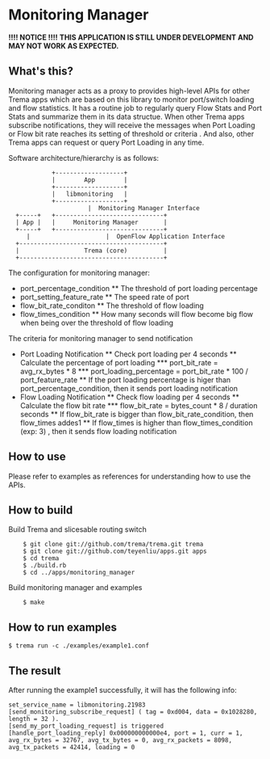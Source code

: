 Monitoring Manager
==================

**!!!! NOTICE !!!!**
**THIS APPLICATION IS STILL UNDER DEVELOPMENT AND MAY NOT WORK AS EXPECTED.**

What's this?
------------

Monitoring manager acts as a proxy to provides high-level APIs for other 
Trema apps which are based on this library to monitor port/switch loading 
and flow statistics. It has a routine job to regularly query Flow Stats 
and Port Stats and summarize them in its data structue. When other Trema apps 
subscribe notifications, they will receive the messages when Port Loading 
or Flow bit rate reaches its setting of threshold or criteria . And also, 
other Trema apps can request or query Port Loading in any time.

Software architecture/hierarchy is as follows:

                +-------------------+  
                |        App        |  
                +-------------------+  
                |   libmonitoring   |  
                +-------------------+  
                          |  Monitoring Manager Interface
      +-----+   +------------------------------+
      | App |   |     Monitoring Manager       |
      +-----+   +------------------------------+
         |                     |  OpenFlow Application Interface
      +----------------------------------------+
      |                  Trema (core)          |
      +----------------------------------------+

The configuration for monitoring manager:
* port_percentage_condition
** The threshold of port loading percentage
* port_setting_feature_rate
** The speed rate of port
* flow_bit_rate_conditon
** The threshold of flow loading
* flow_times_condition
** How many seconds will flow become big flow when being over the threshold of flow loading

The criteria for monitoring manager to send notification
* Port Loading Notification
** Check port loading per 4 seconds
** Calculate the percentage of port loading
*** port_bit_rate = avg_rx_bytes * 8 
*** port_loading_percentage = port_bit_rate  * 100 / port_feature_rate
** If the port loading percentage is higer than port_percentage_condition, then it sends port loading notification
* Flow Loading Notification
** Check flow loading per 4 seconds
** Calculate the flow bit rate
*** flow_bit_rate = bytes_count * 8 / duration seconds
** If flow_bit_rate  is bigger than flow_bit_rate_condition, then flow_times addes1
** If flow_times is higher than flow_times_condition (exp: 3) , then it sends flow loading notification


How to use
----------

Please refer to examples as references for understanding
how to use the APIs.

How to build
------------

  Build Trema and slicesable routing switch

        $ git clone git://github.com/trema/trema.git trema
        $ git clone git://github.com/teyenliu/apps.git apps
        $ cd trema
        $ ./build.rb
        $ cd ../apps/monitoring_manager

  Build monitoring manager and examples

        $ make

How to run examples
-------------------

    $ trema run -c ./examples/example1.conf


The result
----------
After running the example1 successfully, it will has the following info:

    set_service_name = libmonitoring.21983
    [send_monitoring_subscribe_request] ( tag = 0xd004, data = 0x1028280, length = 32 ).
    [send_my_port_loading_request] is triggered
    [handle_port_loading_reply] 0x000000000000e4, port = 1, curr = 1, avg_rx_bytes = 32767, avg_tx_bytes = 0, avg_rx_packets = 8098, avg_tx_packets = 42414, loading = 0
    

